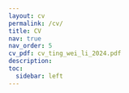 ```yaml
---
layout: cv
permalink: /cv/
title: CV
nav: true
nav_order: 5
cv_pdf: cv_ting_wei_li_2024.pdf
description: 
toc:
  sidebar: left
---
```

